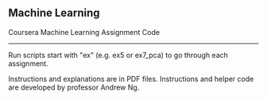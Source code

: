 Machine Learning
--------------------------------------------------
Coursera Machine Learning Assignment Code
__________________________________________________

Run scripts start with "ex" (e.g. ex5 or ex7_pca) to go through each assignment.

Instructions and explanations are in PDF files.
Instructions and helper code are developed by professor Andrew Ng.
